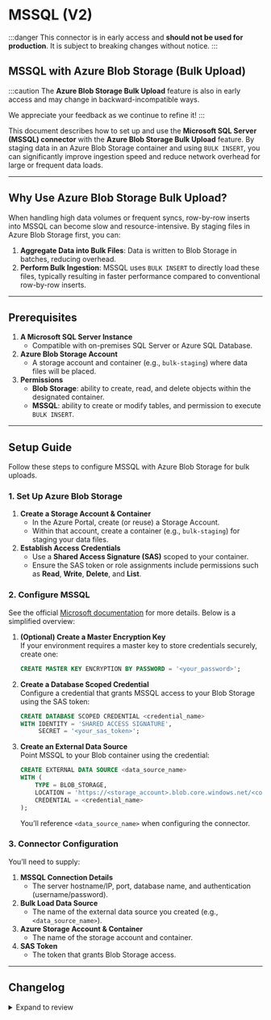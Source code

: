 # MSSQL (V2)

:::danger
This connector is in early access and **should not be used for production**. It is subject to breaking changes without notice.
:::

## MSSQL with Azure Blob Storage (Bulk Upload)

:::caution
The **Azure Blob Storage Bulk Upload** feature is also in early access and may change in backward-incompatible ways.

We appreciate your feedback as we continue to refine it!
:::

This document describes how to set up and use the **Microsoft SQL Server (MSSQL) connector** with the **Azure Blob Storage Bulk Upload** feature. By staging data in an Azure Blob Storage container and using `BULK INSERT`, you can significantly improve ingestion speed and reduce network overhead for large or frequent data loads.

---

## Why Use Azure Blob Storage Bulk Upload?

When handling high data volumes or frequent syncs, row-by-row inserts into MSSQL can become slow and resource-intensive. By staging files in Azure Blob Storage first, you can:
1. **Aggregate Data into Bulk Files**: Data is written to Blob Storage in batches, reducing overhead.
2. **Perform Bulk Ingestion**: MSSQL uses `BULK INSERT` to directly load these files, typically resulting in faster performance compared to conventional row-by-row inserts.

---

## Prerequisites

1. **A Microsoft SQL Server Instance**
    - Compatible with on-premises SQL Server or Azure SQL Database.
2. **Azure Blob Storage Account**
    - A storage account and container (e.g., `bulk-staging`) where data files will be placed.
3. **Permissions**
    - **Blob Storage**: ability to create, read, and delete objects within the designated container.
    - **MSSQL**: ability to create or modify tables, and permission to execute `BULK INSERT`.

---

## Setup Guide

Follow these steps to configure MSSQL with Azure Blob Storage for bulk uploads.

### 1. Set Up Azure Blob Storage

1. **Create a Storage Account & Container**
    - In the Azure Portal, create (or reuse) a Storage Account.
    - Within that account, create a container (e.g., `bulk-staging`) for staging your data files.
2. **Establish Access Credentials**
    - Use a **Shared Access Signature (SAS)** scoped to your container.
    - Ensure the SAS token or role assignments include permissions such as **Read**, **Write**, **Delete**, and **List**.

### 2. Configure MSSQL

See the official [Microsoft documentation](https://learn.microsoft.com/en-us/sql/t-sql/statements/create-external-data-source-transact-sql?view=sql-server-2017&tabs=dedicated#e-create-an-external-data-source-for-bulk-operations-retrieving-data-from-azure-storage) for more details. Below is a simplified overview:

1. **(Optional) Create a Master Encryption Key**  
   If your environment requires a master key to store credentials securely, create one:
   ```sql
   CREATE MASTER KEY ENCRYPTION BY PASSWORD = '<your_password>';
   ```

2. **Create a Database Scoped Credential**  
   Configure a credential that grants MSSQL access to your Blob Storage using the SAS token:
   ```sql
   CREATE DATABASE SCOPED CREDENTIAL <credential_name>
   WITH IDENTITY = 'SHARED ACCESS SIGNATURE',
        SECRET = '<your_sas_token>';
   ```

3. **Create an External Data Source**  
   Point MSSQL to your Blob container using the credential:
   ```sql
   CREATE EXTERNAL DATA SOURCE <data_source_name>
   WITH (
       TYPE = BLOB_STORAGE,
       LOCATION = 'https://<storage_account>.blob.core.windows.net/<container_name>',
       CREDENTIAL = <credential_name>
   );
   ```
   You’ll reference `<data_source_name>` when configuring the connector.

### 3. Connector Configuration

You’ll need to supply:

1. **MSSQL Connection Details**
    - The server hostname/IP, port, database name, and authentication (username/password).
2. **Bulk Load Data Source**
    - The name of the external data source you created (e.g., `<data_source_name>`).
3. **Azure Storage Account & Container**
    - The name of the storage account and container.
4. **SAS Token**
    - The token that grants Blob Storage access.

---

## Changelog

<details>
  <summary>Expand to review</summary>

| Version | Date       | Pull Request                                               | Subject                                              |
|:--------|:-----------|:-----------------------------------------------------------|:-----------------------------------------------------|
| 0.1.15  | 2025-03-05 | [54657](https://github.com/airbytehq/airbyte/pull/54657)  | Add support for Active Directory based Auth            |
| 0.1.14  | 2025-03-05 | [54159](https://github.com/airbytehq/airbyte/pull/54159)  | RC12: Support For Bulk Insert Using Azure Blob Storage |
| 0.1.13  | 2025-03-04 | [55193](https://github.com/airbytehq/airbyte/pull/55193)  | RC11: Increase decimal precision                       |
| 0.1.12  | 2025-02-24 | [54648](https://github.com/airbytehq/airbyte/pull/54648)  | RC10: Fix index column names with hyphens              |
| 0.1.11  | 2025-02-21 | [54197](https://github.com/airbytehq/airbyte/pull/54197)  | RC9: Fix index column names with invalid characters    |
| 0.1.10  | 2025-02-20 | [54186](https://github.com/airbytehq/airbyte/pull/54186)  | RC8: Fix String support                                |
| 0.1.9   | 2025-02-11 | [53364](https://github.com/airbytehq/airbyte/pull/53364)  | RC7: Revert deletion change                            |
| 0.1.8   | 2025-02-11 | [53364](https://github.com/airbytehq/airbyte/pull/53364)  | RC6: Break up deletes into loop to reduce locking      |
| 0.1.7   | 2025-02-07 | [53236](https://github.com/airbytehq/airbyte/pull/53236)  | RC5: Use rowlock hint                                  |
| 0.1.6   | 2025-02-06 | [53192](https://github.com/airbytehq/airbyte/pull/53192)  | RC4: Fix config, timehandling, performance tweak       |
| 0.1.5   | 2025-02-04 | [53174](https://github.com/airbytehq/airbyte/pull/53174)  | RC3: Fix metadata.yaml for publish                     |
| 0.1.4   | 2025-02-04 | [52704](https://github.com/airbytehq/airbyte/pull/52704)  | RC2: Performance improvement                           |
| 0.1.3   | 2025-01-24 | [52096](https://github.com/airbytehq/airbyte/pull/52096)  | Release candidate                                      |
| 0.1.2   | 2025-01-10 | [51508](https://github.com/airbytehq/airbyte/pull/51508)  | Use a non-root base image                              |
| 0.1.1   | 2024-12-18 | [49870](https://github.com/airbytehq/airbyte/pull/49870)  | Use a base image: airbyte/java-connector-base:1.0.0    |
| 0.1.0   | 2024-12-16 | [\#49460](https://github.com/airbytehq/airbyte/pull/49460)| Initial commit                                         |


</details>
